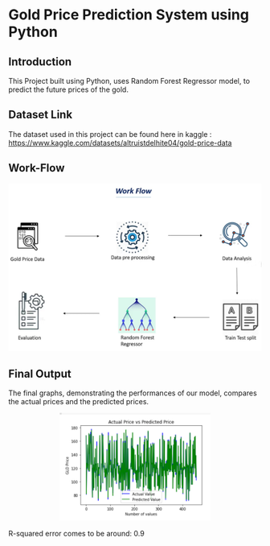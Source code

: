 # Gold Price Prediction System using Python

## Introduction

This Project built using Python, uses Random Forest Regressor model, to predict the future prices of the gold.

## Dataset Link

The dataset used in this project can be found here in kaggle : https://www.kaggle.com/datasets/altruistdelhite04/gold-price-data

<!--
## Work-Flow
<p align="center">
  <img src="https://github.com/Pinak-coder/Gold-Price-Prediction/blob/main/WF.png" width="600" title="hover text">
</p>

-->

## Work-Flow
<p align="center">
  <img src="https://github.com/Pinak-coder/Gold-Price-Prediction/blob/main/WF.png" width="600" title="hover text">
</p>

## Final Output

The final graphs, demonstrating the performances of our model, compares the actual prices and the predicted prices.

<p align="center">
  <img src="https://github.com/Pinak-coder/Gold-Price-Prediction/blob/main/op.png" width="300" title="hover text">
</p>

R-squared error comes to be around: 0.9
